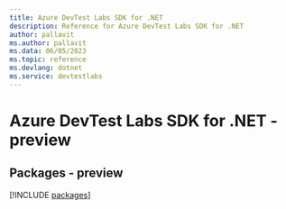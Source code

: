 ```yaml
---
title: Azure DevTest Labs SDK for .NET
description: Reference for Azure DevTest Labs SDK for .NET
author: pallavit
ms.author: pallavit
ms.data: 06/05/2023
ms.topic: reference
ms.devlang: dotnet
ms.service: devtestlabs
---
```

# Azure DevTest Labs SDK for .NET - preview
## Packages - preview
[!INCLUDE [packages](devtest-labs-index.md)]